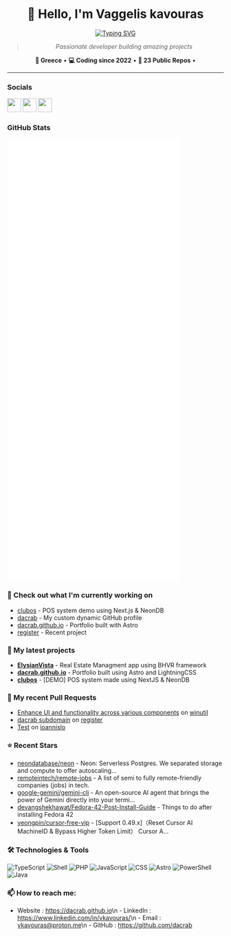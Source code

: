 <div align="center">

# 👋 Hello, I'm Vaggelis kavouras

[![Typing SVG](https://readme-typing-svg.demolab.com?font=Fira+Code&size=24&duration=3000&pause=1000&color=58A6FF&center=true&vCenter=true&multiline=false&width=600&height=60&lines=Full-Stack+Developer;Open+Source+Enthusiast;Building+Amazing+Projects;Always+Learning+New+Technologies)](https://github.com/dacrab)

> *Passionate developer building amazing projects*

**📍 Greece** • **💻 Coding since 2022** • **🚀 23 Public Repos** •

</div>

---

### Socials

<p align="left"><a href="https://github.com/dacrab" target="_blank" rel="noreferrer"><picture><source media="(prefers-color-scheme: dark)" srcset="https://raw.githubusercontent.com/danielcranney/readme-generator/main/public/icons/socials/github-dark.svg" /><source media="(prefers-color-scheme: light)" srcset="https://raw.githubusercontent.com/danielcranney/readme-generator/main/public/icons/socials/github.svg" /><img src="https://raw.githubusercontent.com/danielcranney/readme-generator/main/public/icons/socials/github.svg" width="32" height="32" /></picture></a> <a href="https://www.linkedin.com/in/vkavouras/" target="_blank" rel="noreferrer"><picture><source media="(prefers-color-scheme: dark)" srcset="https://raw.githubusercontent.com/danielcranney/readme-generator/main/public/icons/socials/linkedin-dark.svg" /><source media="(prefers-color-scheme: light)" srcset="https://raw.githubusercontent.com/danielcranney/readme-generator/main/public/icons/socials/linkedin.svg" /><img src="https://raw.githubusercontent.com/danielcranney/readme-generator/main/public/icons/socials/linkedin.svg" width="32" height="32" /></picture></a> <a href="https://www.instagram.com/killcrb/" target="_blank" rel="noreferrer"><picture><source media="(prefers-color-scheme: dark)" srcset="https://raw.githubusercontent.com/danielcranney/readme-generator/main/public/icons/socials/instagram-dark.svg" /><source media="(prefers-color-scheme: light)" srcset="https://raw.githubusercontent.com/danielcranney/readme-generator/main/public/icons/socials/instagram.svg" /><img src="https://raw.githubusercontent.com/danielcranney/readme-generator/main/public/icons/socials/instagram.svg" width="32" height="32" /></picture></a></p>

### GitHub Stats

<p align="left"><img src="https://raw.githubusercontent.com/dacrab/dacrab/main/github-metrics.svg" /></p>

### 👷 Check out what I'm currently working on

* [clubos](https://github.com/dacrab/clubos) - POS system demo using Next.js & NeonDB
* [dacrab](https://github.com/dacrab/dacrab) - My custom dynamic GitHub profile
* [dacrab.github.io](https://github.com/dacrab/dacrab.github.io) - Portfolio built with Astro
* [register](https://github.com/dacrab/register) - Recent project

### 🌱 My latest projects

* [**ElysianVista**](https://github.com/dacrab/ElysianVista) - Real Estate Managment app using BHVR framework
* [**dacrab.github.io**](https://github.com/dacrab/dacrab.github.io) - Portfolio built using Astro and LightningCSS
* [**clubos**](https://github.com/dacrab/clubos) - [DEMO] POS system made using NextJS & NeonDB

### 🔨 My recent Pull Requests

* [Enhance UI and functionality across various components](https://github.com/ChrisTitusTech/winutil/pull/3558) on [winutil](https://api.github.com/repos/ChrisTitusTech/winutil)
* [dacrab subdomain](https://github.com/is-a-dev/register/pull/25480) on [register](https://api.github.com/repos/is-a-dev/register)
* [Test](https://github.com/dacrab/ioannislo/pull/1) on [ioannislo](https://api.github.com/repos/dacrab/ioannislo)

### ⭐ Recent Stars

* [neondatabase/neon](https://github.com/neondatabase/neon) - Neon: Serverless Postgres. We separated storage and compute to offer autoscaling...
* [remoteintech/remote-jobs](https://github.com/remoteintech/remote-jobs) - A list of semi to fully remote-friendly companies (jobs) in tech.
* [google-gemini/gemini-cli](https://github.com/google-gemini/gemini-cli) - An open-source AI agent that brings the power of Gemini directly into your termi...
* [devangshekhawat/Fedora-42-Post-Install-Guide](https://github.com/devangshekhawat/Fedora-42-Post-Install-Guide) - Things to do after installing Fedora 42
* [yeongpin/cursor-free-vip](https://github.com/yeongpin/cursor-free-vip) - [Support 0.49.x]（Reset Cursor AI MachineID & Bypass Higher Token Limit） Cursor A...

### 🛠️ Technologies & Tools

![TypeScript](https://img.shields.io/badge/TypeScript-3178C6?style=for-the-badge&logoColor=white)
![Shell](https://img.shields.io/badge/Shell-89e051?style=for-the-badge&logoColor=white)
![PHP](https://img.shields.io/badge/PHP-777BB4?style=for-the-badge&logoColor=white)
![JavaScript](https://img.shields.io/badge/JavaScript-F7DF1E?style=for-the-badge&logoColor=white)
![CSS](https://img.shields.io/badge/CSS-1572B6?style=for-the-badge&logoColor=white)
![Astro](https://img.shields.io/badge/Astro-FF5D01?style=for-the-badge&logoColor=white)
![PowerShell](https://img.shields.io/badge/PowerShell-666666?style=for-the-badge&logoColor=white)
![Java](https://img.shields.io/badge/Java-666666?style=for-the-badge&logoColor=white)

### 📫 How to reach me:
  - Website  : <https://dacrab.github.io>\n  - LinkedIn : <https://www.linkedin.com/in/vkavouras/>\n  - Email    : <vkavouras@proton.me>\n  - GitHub   : <https://github.com/dacrab>